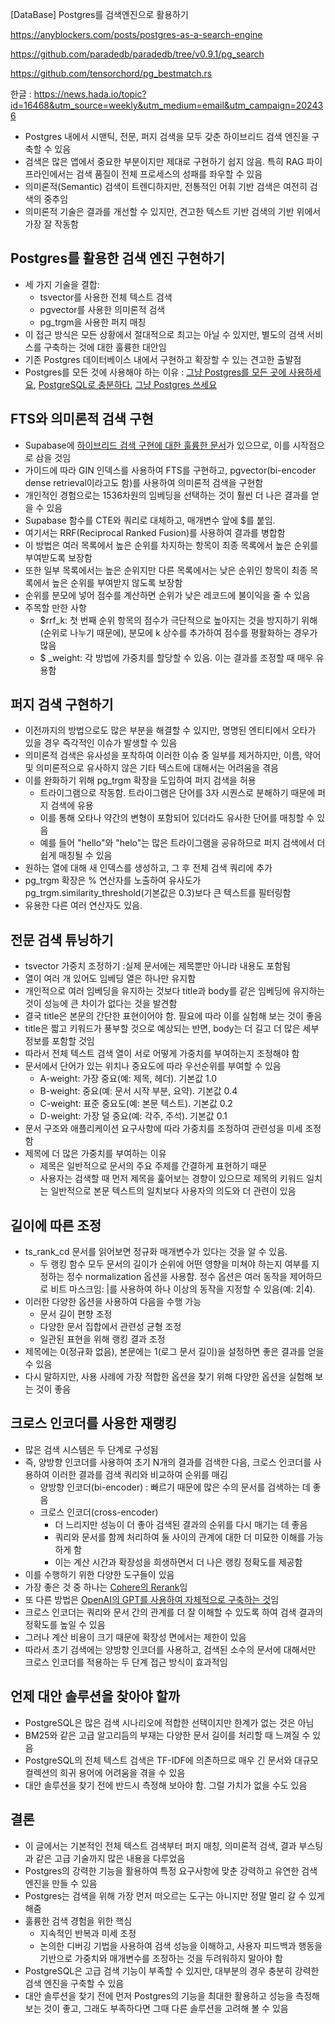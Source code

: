 [DataBase] Postgres를 검색엔진으로 활용하기  

[https://anyblockers.com/posts/postgres-as-a-search-engine ](https://anyblockers.com/posts/postgres-as-a-search-engine)


https://github.com/paradedb/paradedb/tree/v0.9.1/pg_search

https://github.com/tensorchord/pg_bestmatch.rs


한글 : https://news.hada.io/topic?id=16468&utm_source=weekly&utm_medium=email&utm_campaign=202436

- Postgres 내에서 시맨틱, 전문, 퍼지 검색을 모두 갖춘 하이브리드 검색 엔진을 구축할 수 있음
- 검색은 많은 앱에서 중요한 부분이지만 제대로 구현하기 쉽지 않음. 특히 RAG 파이프라인에서는 검색 품질이 전체 프로세스의 성패를 좌우할 수 있음
- 의미론적(Semantic) 검색이 트렌디하지만, 전통적인 어휘 기반 검색은 여전히 검색의 중추임
- 의미론적 기술은 결과를 개선할 수 있지만, 견고한 텍스트 기반 검색의 기반 위에서 가장 잘 작동함
## **Postgres를 활용한 검색 엔진 구현하기**
- 세 가지 기술을 결합: 
  - tsvector를 사용한 전체 텍스트 검색
  - pgvector를 사용한 의미론적 검색
  - pg\_trgm을 사용한 퍼지 매칭
- 이 접근 방식은 모든 상황에서 절대적으로 최고는 아닐 수 있지만, 별도의 검색 서비스를 구축하는 것에 대한 훌륭한 대안임
- 기존 Postgres 데이터베이스 내에서 구현하고 확장할 수 있는 견고한 출발점
- Postgres를 모든 것에 사용해야 하는 이유 : [그냥 Postgres를 모든 곳에 사용하세요](https://news.hada.io/topic?id=8018), [PostgreSQL로 충분하다](https://news.hada.io/topic?id=13231), [그냥 Postgres 쓰세요 ](https://news.hada.io/topic?id=16365)
## **FTS와 의미론적 검색 구현**
- Supabase에 [하이브리드 검색 구현에 대한 훌륭한 문서](https://supabase.com/docs/guides/ai/hybrid-search)가 있으므로, 이를 시작점으로 삼을 것임
- 가이드에 따라 GIN 인덱스를 사용하여 FTS를 구현하고, pgvector(bi-encoder dense retrieval이라고도 함)를 사용하여 의미론적 검색을 구현함
- 개인적인 경험으로는 1536차원의 임베딩을 선택하는 것이 훨씬 더 나은 결과를 얻을 수 있음
- Supabase 함수를 CTE와 쿼리로 대체하고, 매개변수 앞에 $를 붙임.
- 여기서는 RRF(Reciprocal Ranked Fusion)를 사용하여 결과를 병합함
- 이 방법은 여러 목록에서 높은 순위를 차지하는 항목이 최종 목록에서 높은 순위를 부여받도록 보장함
- 또한 일부 목록에서는 높은 순위지만 다른 목록에서는 낮은 순위인 항목이 최종 목록에서 높은 순위를 부여받지 않도록 보장함
- 순위를 분모에 넣어 점수를 계산하면 순위가 낮은 레코드에 불이익을 줄 수 있음
- 주목할 만한 사항 
  - $rrf\_k: 첫 번째 순위 항목의 점수가 극단적으로 높아지는 것을 방지하기 위해(순위로 나누기 때문에), 분모에 k 상수를 추가하여 점수를 평활화하는 경우가 많음
  - $ \_weight: 각 방법에 가중치를 할당할 수 있음. 이는 결과를 조정할 때 매우 유용함
## **퍼지 검색 구현하기**
- 이전까지의 방법으로도 많은 부분을 해결할 수 있지만, 명명된 엔티티에서 오타가 있을 경우 즉각적인 이슈가 발생할 수 있음
- 의미론적 검색은 유사성을 포착하여 이러한 이슈 중 일부를 제거하지만, 이름, 약어 및 의미론적으로 유사하지 않은 기타 텍스트에 대해서는 어려움을 겪음
- 이를 완화하기 위해 pg\_trgm 확장을 도입하여 퍼지 검색을 허용 
  - 트라이그램으로 작동함. 트라이그램은 단어를 3자 시퀀스로 분해하기 때문에 퍼지 검색에 유용
  - 이를 통해 오타나 약간의 변형이 포함되어 있더라도 유사한 단어를 매칭할 수 있음
  - 예를 들어 "hello"와 "helo"는 많은 트라이그램을 공유하므로 퍼지 검색에서 더 쉽게 매칭될 수 있음
- 원하는 열에 대해 새 인덱스를 생성하고, 그 후 전체 검색 쿼리에 추가
- pg\_trgm 확장은 % 연산자를 노출하여 유사도가 pg\_trgm.similarity\_threshold(기본값은 0.3)보다 큰 텍스트를 필터링함
- 유용한 다른 여러 연산자도 있음.
## **전문 검색 튜닝하기**
- tsvector 가중치 조정하기 :실제 문서에는 제목뿐만 아니라 내용도 포함됨
- 열이 여러 개 있어도 임베딩 열은 하나만 유지함
- 개인적으로 여러 임베딩을 유지하는 것보다 title과 body를 같은 임베딩에 유지하는 것이 성능에 큰 차이가 없다는 것을 발견함
- 결국 title은 본문의 간단한 표현이어야 함. 필요에 따라 이를 실험해 보는 것이 좋음
- title은 짧고 키워드가 풍부할 것으로 예상되는 반면, body는 더 길고 더 많은 세부 정보를 포함할 것임
- 따라서 전체 텍스트 검색 열이 서로 어떻게 가중치를 부여하는지 조정해야 함
- 문서에서 단어가 있는 위치나 중요도에 따라 우선순위를 부여할 수 있음 
  - A-weight: 가장 중요(예: 제목, 헤더). 기본값 1.0
  - B-weight: 중요(예: 문서 시작 부분, 요약). 기본값 0.4
  - C-weight: 표준 중요도(예: 본문 텍스트). 기본값 0.2
  - D-weight: 가장 덜 중요(예: 각주, 주석). 기본값 0.1
- 문서 구조와 애플리케이션 요구사항에 따라 가중치를 조정하여 관련성을 미세 조정함
- 제목에 더 많은 가중치를 부여하는 이유 
  - 제목은 일반적으로 문서의 주요 주제를 간결하게 표현하기 때문
  - 사용자는 검색할 때 먼저 제목을 훑어보는 경향이 있으므로 제목의 키워드 일치는 일반적으로 본문 텍스트의 일치보다 사용자의 의도와 더 관련이 있음
## **길이에 따른 조정**
- ts\_rank\_cd 문서를 읽어보면 정규화 매개변수가 있다는 것을 알 수 있음. 
  - 두 랭킹 함수 모두 문서의 길이가 순위에 어떤 영향을 미쳐야 하는지 여부를 지정하는 정수 normalization 옵션을 사용함. 정수 옵션은 여러 동작을 제어하므로 비트 마스크임: |를 사용하여 하나 이상의 동작을 지정할 수 있음(예: 2|4).
- 이러한 다양한 옵션을 사용하여 다음을 수행 가능 
  - 문서 길이 편향 조정
  - 다양한 문서 집합에서 관련성 균형 조정
  - 일관된 표현을 위해 랭킹 결과 조정
- 제목에는 0(정규화 없음), 본문에는 1(로그 문서 길이)을 설정하면 좋은 결과를 얻을 수 있음
- 다시 말하지만, 사용 사례에 가장 적합한 옵션을 찾기 위해 다양한 옵션을 실험해 보는 것이 좋음
## **크로스 인코더를 사용한 재랭킹**
- 많은 검색 시스템은 두 단계로 구성됨
- 즉, 양방향 인코더를 사용하여 초기 N개의 결과를 검색한 다음, 크로스 인코더를 사용하여 이러한 결과를 검색 쿼리와 비교하여 순위를 매김 
  - 양방향 인코더(bi-encoder) : 빠르기 때문에 많은 수의 문서를 검색하는 데 좋음
  - 크로스 인코더(cross-encoder) 
    - 더 느리지만 성능이 더 좋아 검색된 결과의 순위를 다시 매기는 데 좋음
    - 쿼리와 문서를 함께 처리하여 둘 사이의 관계에 대한 더 미묘한 이해를 가능하게 함
    - 이는 계산 시간과 확장성을 희생하면서 더 나은 랭킹 정확도를 제공함
- 이를 수행하기 위한 다양한 도구들이 있음
- 가장 좋은 것 중 하나는 [Cohere의 Rerank](https://cohere.com/blog/rerank-3)임
- 또 다른 방법은 [OpenAI의 GPT를 사용하여 자체적으로 구축하는 것](https://cookbook.openai.com/examples/search_reranking_with_cross-encoders)임
- 크로스 인코더는 쿼리와 문서 간의 관계를 더 잘 이해할 수 있도록 하여 검색 결과의 정확도를 높일 수 있음
- 그러나 계산 비용이 크기 때문에 확장성 면에서는 제한이 있음
- 따라서 초기 검색에는 양방향 인코더를 사용하고, 검색된 소수의 문서에 대해서만 크로스 인코더를 적용하는 두 단계 접근 방식이 효과적임
## **언제 대안 솔루션을 찾아야 할까**
- PostgreSQL은 많은 검색 시나리오에 적합한 선택이지만 한계가 없는 것은 아님
- BM25와 같은 고급 알고리듬의 부재는 다양한 문서 길이를 처리할 때 느껴질 수 있음
- PostgreSQL의 전체 텍스트 검색은 TF-IDF에 의존하므로 매우 긴 문서와 대규모 컬렉션의 희귀 용어에 어려움을 겪을 수 있음
- 대안 솔루션을 찾기 전에 반드시 측정해 보아야 함. 그럴 가치가 없을 수도 있음
## **결론**
- 이 글에서는 기본적인 전체 텍스트 검색부터 퍼지 매칭, 의미론적 검색, 결과 부스팅과 같은 고급 기술까지 많은 내용을 다루었음
- Postgres의 강력한 기능을 활용하여 특정 요구사항에 맞춘 강력하고 유연한 검색 엔진을 만들 수 있음
- Postgres는 검색을 위해 가장 먼저 떠오르는 도구는 아니지만 정말 멀리 갈 수 있게 해줌
- 훌륭한 검색 경험을 위한 핵심 
  - 지속적인 반복과 미세 조정
  - 논의한 디버깅 기법을 사용하여 검색 성능을 이해하고, 사용자 피드백과 행동을 기반으로 가중치와 매개변수를 조정하는 것을 두려워하지 말아야 함
- PostgreSQL은 고급 검색 기능이 부족할 수 있지만, 대부분의 경우 충분히 강력한 검색 엔진을 구축할 수 있음
- 대안 솔루션을 찾기 전에 먼저 Postgres의 기능을 최대한 활용하고 성능을 측정해 보는 것이 좋고, 그래도 부족하다면 그때 다른 솔루션을 고려해 볼 수 있음




